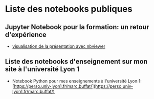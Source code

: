 # Liste des notebooks publiques

## Jupyter Notebook pour la formation: un retour d'expérience

- [visualisation de la présentation avec nbviewer](https://nbviewer.jupyter.org/github/mbuffat/public/blob/master/presentation.ipynb)

## Liste des notebooks d'enseignement sur mon site à l'université Lyon 1

- Notebook Python pour mes enseignements à l'université Lyon 1: [https://perso.univ-lyon1.fr/marc.buffat/](https://perso.univ-lyon1.fr/marc.buffat/)
